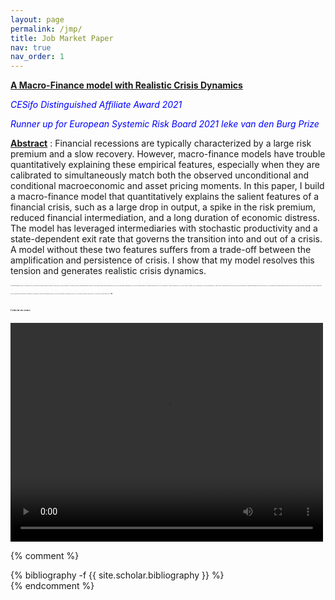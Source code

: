 ```yaml
---
layout: page
permalink: /jmp/
title: Job Market Paper
nav: true
nav_order: 1
---
```


[**A Macro-Finance model with Realistic Crisis Dynamics**](/files/jmp.pdf)

<span style="color:blue"> *CESifo Distinguished Affiliate Award 2021* </span>

<span style="color:blue"> *Runner up for European Systemic Risk Board 2021 Ieke van den Burg Prize* </span>

<ins>__Abstract__</ins> : Financial recessions are typically characterized by a large risk premium and a slow recovery. However, macro-finance models have trouble quantitatively explaining these empirical features, especially when they are calibrated to simultaneously match both the observed unconditional and conditional macroeconomic and asset pricing moments. In this paper, I build a macro-finance model that quantitatively explains the salient features of a financial crisis, such as a large drop in output, a spike in the risk premium, reduced financial intermediation, and a long duration of economic distress. The model has leveraged intermediaries with stochastic productivity and a state-dependent exit rate that governs the transition into and out of a crisis. A model without these two features suffers from a trade-off between the amplification and persistence of crisis. I show that my model resolves this tension and generates realistic crisis dynamics.

_<font size=2> <span style="font-family:cardinals; font-size:2;"> Presentations(*in-person): AFA poster (2022), Princeton University Finance seminar series* (2022), CESifo conference on Macro, Money, and International Finance (2021), RiskLab/BoF/ESRB Conference (2021), Paris December Meetings (2021), DGF German Finance Association Innsbruck* (2021), Econometric Society Meetings (2021; North America, Europe, Asia, Australia), AFFI PhD session (2021), AEFIN Ph.D. Mentoring Day (2021), Day-Ahead Workshop on Financial Regulation poster Zurich* (2021), Workshop on Macroeconomic Research Carcow (2021), Money Macro and Finance Society Conference (2021), Miami Winter Research Conference on Machine Learning and Business (2021), New Zeland Finance Conference (2021), SFI Gerzensee Research Days (2021), UNIL/EPFL Brown Bag (2020) </span> .</font>_


####  <span style="font-family:papyrus; font-size:4;"> Crisis in six scenes </span>


<video width="500" height="350" controls="controls">
  <source src="/assets/img/images.mp4" type="video/mp4">
</video>


{% comment %}
<!-- _pages/publications.md -->
<div class="publications">
  {% bibliography -f {{ site.scholar.bibliography }} %}
</div>
{% endcomment %}
